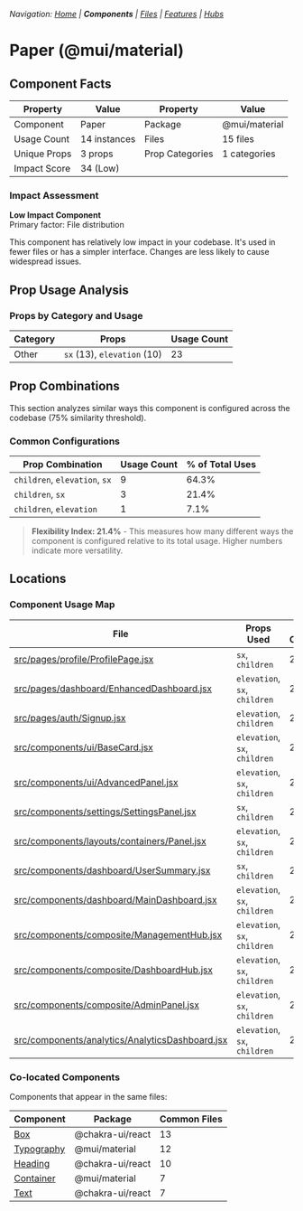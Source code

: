 
*Navigation: [Home](../../index.md) | **Components** | [Files](../../files.md) | [Features](../../features.md) | [Hubs](../../hubs.md)*



# Paper (@mui/material)

## Component Facts

| Property | Value | Property | Value |
|----------|-------|----------|-------|
| Component | Paper | Package | @mui/material |
| Usage Count | 14 instances | Files | 15 files |
| Unique Props | 3 props | Prop Categories | 1 categories |
| Impact Score | 34 (Low) | | |

### Impact Assessment

**Low Impact Component**  
Primary factor: File distribution

This component has relatively low impact in your codebase. It&#x27;s used in fewer files or has a simpler interface. Changes are less likely to cause widespread issues.

## Prop Usage Analysis

### Props by Category and Usage

| Category | Props | Usage Count |
|----------|-------|-------------|
| Other | `sx` (13), `elevation` (10) | 23 |

## Prop Combinations

This section analyzes similar ways this component is configured across the codebase (75% similarity threshold).

### Common Configurations

| Prop Combination | Usage Count | % of Total Uses |
|------------------|-------------|----------------|
| `children`, `elevation`, `sx` | 9 | 64.3% |
| `children`, `sx` | 3 | 21.4% |
| `children`, `elevation` | 1 | 7.1% |

> **Flexibility Index: 21.4%** - This measures how many different ways the component is configured relative to its total usage. Higher numbers indicate more versatility.

## Locations

### Component Usage Map

| File | Props Used | Prop Categories |
|------|------------|----------------|
| [src/pages/profile/ProfilePage.jsx](https://github.com/star4beam/react-import-analyzer/blob/main/test-project/src/pages/profile/ProfilePage.jsx) | `sx`, `children` | 2 |
| [src/pages/dashboard/EnhancedDashboard.jsx](https://github.com/star4beam/react-import-analyzer/blob/main/test-project/src/pages/dashboard/EnhancedDashboard.jsx) | `elevation`, `sx`, `children` | 2 |
| [src/pages/auth/Signup.jsx](https://github.com/star4beam/react-import-analyzer/blob/main/test-project/src/pages/auth/Signup.jsx) | `elevation`, `children` | 2 |
| [src/components/ui/BaseCard.jsx](https://github.com/star4beam/react-import-analyzer/blob/main/test-project/src/components/ui/BaseCard.jsx) | `elevation`, `sx`, `children` | 2 |
| [src/components/ui/AdvancedPanel.jsx](https://github.com/star4beam/react-import-analyzer/blob/main/test-project/src/components/ui/AdvancedPanel.jsx) | `elevation`, `sx`, `children` | 2 |
| [src/components/settings/SettingsPanel.jsx](https://github.com/star4beam/react-import-analyzer/blob/main/test-project/src/components/settings/SettingsPanel.jsx) | `sx`, `children` | 2 |
| [src/components/layouts/containers/Panel.jsx](https://github.com/star4beam/react-import-analyzer/blob/main/test-project/src/components/layouts/containers/Panel.jsx) | `elevation`, `sx`, `children` | 2 |
| [src/components/dashboard/UserSummary.jsx](https://github.com/star4beam/react-import-analyzer/blob/main/test-project/src/components/dashboard/UserSummary.jsx) | `sx`, `children` | 2 |
| [src/components/dashboard/MainDashboard.jsx](https://github.com/star4beam/react-import-analyzer/blob/main/test-project/src/components/dashboard/MainDashboard.jsx) | `elevation`, `sx`, `children` | 2 |
| [src/components/composite/ManagementHub.jsx](https://github.com/star4beam/react-import-analyzer/blob/main/test-project/src/components/composite/ManagementHub.jsx) | `elevation`, `sx`, `children` | 2 |
| [src/components/composite/DashboardHub.jsx](https://github.com/star4beam/react-import-analyzer/blob/main/test-project/src/components/composite/DashboardHub.jsx) | `elevation`, `sx`, `children` | 2 |
| [src/components/composite/AdminPanel.jsx](https://github.com/star4beam/react-import-analyzer/blob/main/test-project/src/components/composite/AdminPanel.jsx) | `elevation`, `sx`, `children` | 2 |
| [src/components/analytics/AnalyticsDashboard.jsx](https://github.com/star4beam/react-import-analyzer/blob/main/test-project/src/components/analytics/AnalyticsDashboard.jsx) | `elevation`, `sx`, `children` | 2 |

### Co-located Components
Components that appear in the same files:

| Component | Package | Common Files |
|-----------|---------|--------------|
| [Box](../@chakra-ui_react/Box.md) | @chakra-ui/react | 13 |
| [Typography](../@mui_material/Typography.md) | @mui/material | 12 |
| [Heading](../@chakra-ui_react/Heading.md) | @chakra-ui/react | 10 |
| [Container](../@mui_material/Container.md) | @mui/material | 7 |
| [Text](../@chakra-ui_react/Text.md) | @chakra-ui/react | 7 |
